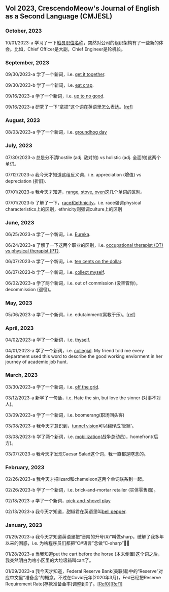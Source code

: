 ## Vol 2023, CrescendoMeow's Journal of English as a Second Language (CMJESL)

### October, 2023

10/01/2023-a 学习了一下[船员职位名称](https://zhuanlan.zhihu.com/p/542253538)，突然对公司的组织架构有了一些新的体会。比如，Chief Officer是大副，Chief Engineer是轮机长。

### September, 2023

09/30/2023-a 学了一个新词，i.e. [get it together](https://www.merriam-webster.com/dictionary/get%20it%20together).

09/30/2023-b 学了一个新词，i.e. [eat crap](https://idioms.thefreedictionary.com/eat+crap).

09/16/2023-a 学了一个新词，i.e. [up to no good](https://www.quora.com/What-does-the-phrase-I-solemnly-swear-that-I-am-up-to-no-good-mean).

09/16/2023-a 研究了一下“拿捏”这个词在英语里怎么表达。[[ref]](https://posts.careerengine.us/p/625f84fe695d160a04cb2baf)

### August, 2023

08/03/2023-a 学了一个新词，i.e. [groundhog day](https://dictionary.cambridge.org/us/dictionary/english/groundhog-day)

### July, 2023

07/30/2023-a 总是分不清hostile (adj. 敌对的) vs holistic (adj. 全面的)这两个单词。

07/12/2023-a 我今天才知道这组反义词，i.e. appreciation (增值) vs depreciation (折旧).

07/01/2023-a 我今天才知道，[range, stove, oven](https://www.kitchenaid.com/pinch-of-help/major-appliances/range-vs-stove-vs-oven.html)这几个单词的区别。

07/01/2023-b 了解了一下，[race和ethnicity](https://www.verywellmind.com/difference-between-race-and-ethnicity-5074205)，i.e. race强调physical characteristics上的区别，ethnicity则强调culture上的区别

### June, 2023

06/25/2023-a 学了一个新词，i.e. [Eureka](https://zh.wikipedia.org/wiki/%E5%B0%A4%E9%87%8C%E5%8D%A1_(%E8%AF%8D%E8%AF%AD)).

06/24/2023-a 了解了一下这两个职业的区别，i.e. [occupational therapist (OT) vs physical therapist (PT)](https://www.mcphs.edu/en/about/news/occupational-therapy-vs-physical-therapy).

06/07/2023-a 学了一个新词，i.e. [ten cents on the dollar](https://www.quora.com/What-do-people-mean-by-the-phrase-10-cents-on-the-dollar).

06/07/2023-b 学了一个新词，i.e. [collect myself](https://www.forbes.com/sites/jessicahagy/2016/07/11/collect-yourself-in-4-minutes/).

06/02/2023-a 学了两个新词，i.e. out of commission (没空管你)，decommission (退役)。

### May, 2023

05/06/2023-a 学了一个新词，i.e. edutainment(寓教于乐)。[[ref](https://youtu.be/pd36Jay0B_8)]

### April, 2023

04/02/2023-a 学了一个新词，i.e. [thyself](https://english.stackexchange.com/questions/521991/thyself-yourself-what-is-the-equivalent-of-others).

04/01/2023-a 学了一个新词，i.e. [collegial](https://en.wikipedia.org/wiki/Collegiality). My friend told me every department used this word to describe the good working enviorment in her journey of academic job hunt.

### March, 2023

03/30/2023-a 学了一个新词，i.e. [off the grid](https://en.wikipedia.org/wiki/Off-the-grid).

03/12/2023-a 新学了一句话，i.e. Hate the sin, but love the sinner (对事不对人)。

03/09/2023-a 学了一个新词，i.e. boomerang(职场回头客)

03/08/2023-a 我今天才意识到，[tunnel vision](https://en.wikipedia.org/wiki/Tunnel_vision)可以翻译成‘管窥’。

03/08/2023-b 学了两个新词，i.e. [mobilization](https://en.wikipedia.org/wiki/Mobilization)(战争总动员)，homefront(后方)。

03/07/2023-a 我今天才发现Caesar Salad这个词，我一直都是瞎念的。

### February, 2023

02/26/2023-a 我今天才把lizard和chameleon这两个单词联系到一起。

02/26/2023-b 学了一个新词，i.e. brick-and-mortar retailer (实体零售商)。

02/18/2023-a 学了一个新词，[pick-and-shovel play](https://www.investopedia.com/terms/p/pick-and-shovel-play.asp)

02/13/2023-a 我今天才知道，甜椒君在英语里叫[bell pepper](https://en.wikipedia.org/wiki/Bell_pepper).

### January, 2023

01/29/2023-a 我今天才知道英语里把“音阶的升号(#)”叫做sharp，破解了我多年以来的困惑，i.e. 为啥程序员们都把“C#语言”念做“C-sharp”🤦‍♀️

01/28/2023-a 当我知道put the cart before the horse (本末倒置)这个词之后，我突然明白为啥小区里的大垃圾箱叫cart了。

01/09/2023-a 我今天才知道，Federal Reserve Bank(美联储)中的“Reserve”对应中文里“准备金”的概念。不过在Covid元年(2020年3月)，Fed已经把Reserve Requirement Rate(存款准备金率)调整到0了。[[Ref0]](https://www.federalreserve.gov/monetarypolicy/reservereq.htm)[[Ref1]](https://youtu.be/dKH_GDa0Rac)

